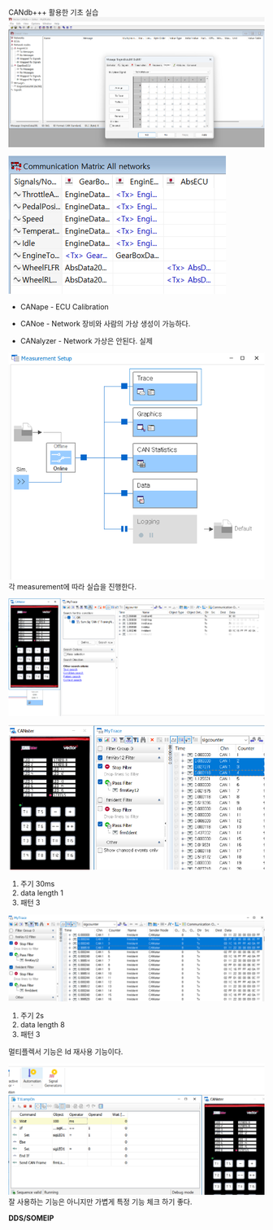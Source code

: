 

##


CANdb+++ 활용한 기초 실습
![alt text](image.png)

![alt text](image-1.png)

- CANape      - ECU Calibration

- CANoe       - Network
장비와 사람의 가상 생성이 가능하다.

- CANalyzer   - Network
가상은 안된다. 실제


![alt text](image-2.png)
각 measurement에 따라 실습을 진행한다.


![alt text](image-3.png)

![frmKey12](image-4.png)

1. 주기 30ms
2. data length 1
3. 패턴 3

![alt text](image-5.png)

1. 주기 2s
2. data length 8
3. 패턴 3

멀티플렉서 기능은 Id 재사용 기능이다.



![Automation](image-6.png)
잘 사용하는 기능은 아니지만 가볍게 특정 기능 체크 하기 좋다.

**DDS/SOMEIP**